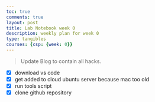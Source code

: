 ```yaml
---
toc: true
comments: true
layout: post
title: Lab Notebook week 0
description: weekly plan for week 0 
type: tangibles
courses: {csp: {week: 0}}
---
```



> Update Blog to contain all hacks.
- [X] download vs code
- [X] get added to cloud ubuntu server because mac too old
- [X] run tools script
- [X] clone github repository